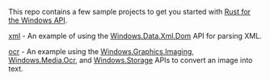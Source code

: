 This repo contains a few sample projects to get you started with [Rust for the Windows API](https://github.com/microsoft/windows-rs).

[xml](/samples-rs/xml) - An example of using the [Windows.Data.Xml.Dom](https://docs.microsoft.com/en-us/uwp/api/Windows.Data.Xml.Dom) API for parsing XML.

[ocr](/samples-rs/ocr) - An example using the [Windows.Graphics.Imaging](https://docs.microsoft.com/en-us/uwp/api/Windows.Graphics.Imaging), [Windows.Media.Ocr](https://docs.microsoft.com/en-us/uwp/api/Windows.Media.Ocr), and [Windows.Storage](https://docs.microsoft.com/en-us/uwp/api/Windows.Storage) APIs to convert an image into text.
